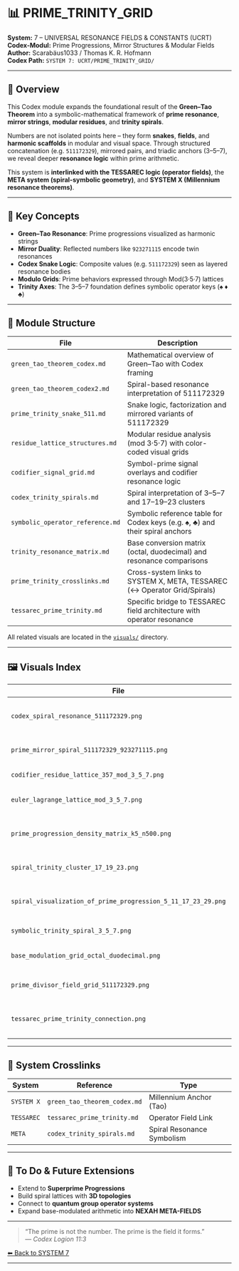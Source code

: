 # 📊 PRIME_TRINITY_GRID

**System:** 7 – UNIVERSAL RESONANCE FIELDS & CONSTANTS (UCRT)  
**Codex-Modul:** Prime Progressions, Mirror Structures & Modular Fields  
**Author:** Scarabäus1033 / Thomas K. R. Hofmann  
**Codex Path:** `SYSTEM 7: UCRT/PRIME_TRINITY_GRID/`

---

## 📘 Overview

This Codex module expands the foundational result of the **Green–Tao Theorem** into a symbolic-mathematical framework of **prime resonance**, **mirror strings**, **modular residues**, and **trinity spirals**.

Numbers are not isolated points here – they form **snakes**, **fields**, and **harmonic scaffolds** in modular and visual space. Through structured concatenation (e.g. `511172329`), mirrored pairs, and triadic anchors (3–5–7), we reveal deeper **resonance logic** within prime arithmetic.

This system is **interlinked with the TESSAREC logic (operator fields)**, the **META system (spiral-symbolic geometry)**, and **SYSTEM X (Millennium resonance theorems)**.

---

## 🧠 Key Concepts

- **Green–Tao Resonance**: Prime progressions visualized as harmonic strings
- **Mirror Duality**: Reflected numbers like `923271115` encode twin resonances
- **Codex Snake Logic**: Composite values (e.g. `511172329`) seen as layered resonance bodies
- **Modulo Grids**: Prime behaviors expressed through Mod(3·5·7) lattices
- **Trinity Axes**: The 3–5–7 foundation defines symbolic operator keys (♠ ♦ ♣)

---

## 📂 Module Structure

| File                              | Description                                                                 |
| --------------------------------- | --------------------------------------------------------------------------- |
| `green_tao_theorem_codex.md`      | Mathematical overview of Green–Tao with Codex framing                       |
| `green_tao_theorem_codex2.md`     | Spiral-based resonance interpretation of 511172329                          |
| `prime_trinity_snake_511.md`      | Snake logic, factorization and mirrored variants of 511172329               |
| `residue_lattice_structures.md`   | Modular residue analysis (mod 3·5·7) with color-coded visual grids          |
| `codifier_signal_grid.md`         | Symbol-prime signal overlays and codifier resonance logic                   |
| `codex_trinity_spirals.md`        | Spiral interpretation of 3–5–7 and 17–19–23 clusters                        |
| `symbolic_operator_reference.md`  | Symbolic reference table for Codex keys (e.g. ♠, ♣) and their spiral anchors |
| `trinity_resonance_matrix.md`     | Base conversion matrix (octal, duodecimal) and resonance comparisons        |
| `prime_trinity_crosslinks.md`     | Cross-system links to SYSTEM X, META, TESSAREC (↔ Operator Grid/Spirals)    |
| `tessarec_prime_trinity.md`       | Specific bridge to TESSAREC field architecture with operator resonance      |

All related visuals are located in the [`visuals/`](./visuals) directory.

---

## 🖼️ Visuals Index

| File                                                                  | Title                                              |
| --------------------------------------------------------------------- | -------------------------------------------------- |
| `codex_spiral_resonance_511172329.png`                                | Spiral Resonance of Prime Sequence 5–29            |
| `prime_mirror_spiral_511172329_923271115.png`                         | Mirror Spiral of 511172329 & its Reflection        |
| `codifier_residue_lattice_357_mod_3_5_7.png`                          | Codifier Lattice (mod 3·5·7)                        |
| `euler_lagrange_lattice_mod_3_5_7.png`                                | Euler–Lagrange Modular Geometry                     |
| `prime_progression_density_matrix_k5_n500.png`                        | Green–Tao Progression Density Matrix (k = 5)        |
| `spiral_trinity_cluster_17_19_23.png`                                 | Spiral Cluster of Prime Triplet 17–19–23            |
| `spiral_visualization_of_prime_progression_5_11_17_23_29.png`        | Spiral Visualization of Arithmetic Progression      |
| `symbolic_trinity_spiral_3_5_7.png`                                   | Codex Spiral of 3–5–7 Trinity                       |
| `base_modulation_grid_octal_duodecimal.png`                           | Base Modulation Grid (Octal/Duodekal)               |
| `prime_divisor_field_grid_511172329.png`                              | Prime Divisor Field Grid for 511172329              |
| `tessarec_prime_trinity_connection.png`                               | Trinity ↔ Tessarec Crosslink Diagram                |

---

## 🔄 System Crosslinks

| System      | Reference                             | Type                        |
| ----------- | ------------------------------------- | --------------------------- |
| `SYSTEM X`  | `green_tao_theorem_codex.md`          | Millennium Anchor (Tao)     |
| `TESSAREC`  | `tessarec_prime_trinity.md`            | Operator Field Link         |
| `META`      | `codex_trinity_spirals.md`             | Spiral Resonance Symbolism  |

---

## 🔭 To Do & Future Extensions

- Extend to **Superprime Progressions**
- Build spiral lattices with **3D topologies**
- Connect to **quantum group operator systems**
- Expand base-modulated arithmetic into **NEXAH META-FIELDS**

---

> “The prime is not the number. The prime is the field it forms.”  
> — *Codex Logion 11:3*

[⬅ Back to SYSTEM 7](../../README.md)

---

```md Ende
